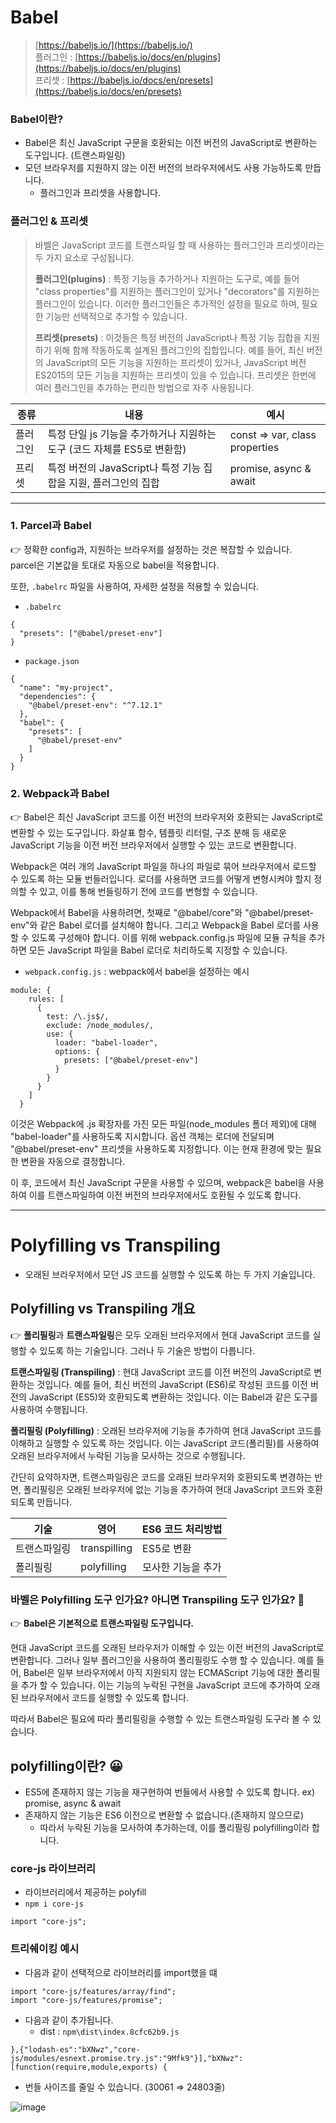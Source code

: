 # Babel

> [https://babeljs.io/](https://babeljs.io/)  
> 플러그인 : [https://babeljs.io/docs/en/plugins](https://babeljs.io/docs/en/plugins)  
> 프리셋 : [https://babeljs.io/docs/en/presets](https://babeljs.io/docs/en/presets)
> 

### Babel이란?

- Babel은 최신 JavaScript 구문을 호환되는 이전 버전의 JavaScript로 변환하는 도구입니다. (트랜스파일링)
- 모던 브라우저를 지원하지 않는 이전 버전의 브라우저에서도 사용 가능하도록 만듭니다.
    - 플러그인과 프리셋을 사용합니다.

### 플러그인 & 프리셋

> 바벨은 JavaScript 코드를 트랜스파일 할 때 사용하는 플러그인과 프리셋이라는 두 가지 요소로 구성됩니다.
> 
> **플러그인(plugins)** : 특정 기능을 추가하거나 지원하는 도구로, 예를 들어 "class properties"를 지원하는 플러그인이 있거나 "decorators"를 지원하는 플러그인이 있습니다. 이러한 플러그인들은 추가적인 설정을 필요로 하며, 필요한 기능만 선택적으로 추가할 수 있습니다.
> 
> **프리셋(presets)** : 이것들은 특정 버전의 JavaScript나 특정 기능 집합을 지원하기 위해 함께 작동하도록 설계된 플러그인의 집합입니다. 예를 들어, 최신 버전의 JavaScript의 모든 기능을 지원하는 프리셋이 있거나, JavaScript 버전 ES2015의 모든 기능을 지원하는 프리셋이 있을 수 있습니다. 프리셋은 한번에 여러 플러그인을 추가하는 편리한 방법으로 자주 사용됩니다.
> 

| 종류 | 내용 | 예시 |
| --- | --- | --- |
| 플러그인 | 특정 단일 js 기능을 추가하거나 지원하는 도구 (코드 자체를 ES5로 변환함) | const ⇒ var, class properties |
| 프리셋 | 특정 버전의 JavaScript나 특정 기능 집합을 지원, 플러그인의 집합 | promise, async & await |

---

### 1. Parcel과 Babel

👉 정확한 config과, 지원하는 브라우저를 설정하는 것은 복잡할 수 있습니다.  
parcel은 기본값을 토대로 자동으로 babel을 적용합니다.

또한, `.babelrc` 파일을 사용하여, 자세한 설정을 적용할 수 있습니다.

- `.babelrc`

```tsx
{
  "presets": ["@babel/preset-env"]
}
```

- `package.json`

```tsx
{
  "name": "my-project",
  "dependencies": {
    "@babel/preset-env": "^7.12.1"
  },
  "babel": {
    "presets": [
      "@babel/preset-env"
    ]
  }
}
```
>

### 2. Webpack과 Babel

👉 Babel은 최신 JavaScript 코드를 이전 버전의 브라우저와 호환되는 JavaScript로 변환할 수 있는 도구입니다. 화살표 함수, 템플릿 리터럴, 구조 분해 등 새로운 JavaScript 기능을 이전 버전 브라우저에서 실행할 수 있는 코드로 변환합니다.

Webpack은 여러 개의 JavaScript 파일을 하나의 파일로 묶어 브라우저에서 로드할 수 있도록 하는 모듈 번들러입니다. 로더를 사용하면 코드를 어떻게 변형시켜야 할지 정의할 수 있고, 이를 통해 번들링하기 전에 코드를 변형할 수 있습니다.

Webpack에서 Babel을 사용하려면, 첫째로 "@babel/core"와 "@babel/preset-env"와 같은 Babel 로더를 설치해야 합니다. 그리고 Webpack을 Babel 로더를 사용할 수 있도록 구성해야 합니다. 이를 위해 webpack.config.js 파일에 모듈 규칙을 추가하면 모든 JavaScript 파일을 Babel 로더로 처리하도록 지정할 수 있습니다.

- `webpack.config.js` : webpack에서 babel을 설정하는 예시

```tsx
module: {
    rules: [
      {
        test: /\.js$/,
        exclude: /node_modules/,
        use: {
          loader: "babel-loader",
          options: {
            presets: ["@babel/preset-env"]
          }
        }
      }
    ]
  }
```

이것은 Webpack에 .js 확장자를 가진 모든 파일(node_modules 폴더 제외)에 대해 "babel-loader"를 사용하도록 지시합니다. 옵션 객체는 로더에 전달되며 "@babel/preset-env" 프리셋을 사용하도록 지정합니다. 이는 현재 환경에 맞는 필요한 변환을 자동으로 결정합니다.

이 후, 코드에서 최신 JavaScript 구문을 사용할 수 있으며, webpack은 babel을 사용하여 이를 트랜스파일하여 이전 버전의 브라우저에서도 호환될 수 있도록 합니다.

---

# Polyfilling vs Transpiling

- 오래된 브라우저에서 모던 JS 코드를 실행할 수 있도록 하는 두 가지 기술입니다.

## Polyfilling vs Transpiling 개요

👉 **폴리필링**과 **트랜스파일링**은 모두 오래된 브라우저에서 현대 JavaScript 코드를 실행할 수 있도록 하는 기술입니다. 그러나 두 기술은 방법이 다릅니다.

**트랜스파일링 (Transpiling)** : 현대 JavaScript 코드를 이전 버전의 JavaScript로 변환하는 것입니다. 예를 들어, 최신 버전의 JavaScript (ES6)로 작성된 코드를 이전 버전의 JavaScript (ES5)와 호환되도록 변환하는 것입니다. 이는 Babel과 같은 도구를 사용하여 수행됩니다.

**폴리필링 (Polyfilling)** : 오래된 브라우저에 기능을 추가하여 현대 JavaScript 코드를 이해하고 실행할 수 있도록 하는 것입니다. 이는 JavaScript 코드(폴리필)를 사용하여 오래된 브라우저에서 누락된 기능을 모사하는 것으로 수행됩니다.

간단히 요약하자면, 트랜스파일링은 코드를 오래된 브라우저와 호환되도록 변경하는 반면, 폴리필링은 오래된 브라우저에 없는 기능을 추가하여 현대 JavaScript 코드와 호환되도록 만듭니다.

| 기술 | 영어 | ES6 코드 처리방법 |
| --- | --- | --- |
| 트랜스파일링 | transpilling | ES5로 변환 |
| 폴리필링 | polyfilling | 모사한 기능을 추가 |

### 바벨은 Polyfilling 도구 인가요? 아니면 Transpiling 도구 인가요? 🤔

👉 **Babel은 기본적으로 트랜스파일링 도구입니다.**

현대 JavaScript 코드를 오래된 브라우저가 이해할 수 있는 이전 버전의 JavaScript로 변환합니다. 그러나 일부 플러그인을 사용하여 폴리필링도 수행 할 수 있습니다. 예를 들어, Babel은 일부 브라우저에서 아직 지원되지 않는 ECMAScript 기능에 대한 폴리필을 추가 할 수 있습니다. 이는 기능의 누락된 구현을 JavaScript 코드에 추가하여 오래된 브라우저에서 코드를 실행할 수 있도록 합니다. 

따라서 Babel은 필요에 따라 폴리필링을 수행할 수 있는 트랜스파일링 도구라 볼 수 있습니다.

## polyfilling이란? 😀

- ES5에 존재하지 않는 기능을 재구현하여 번들에서 사용할 수 있도록 합니다. ex) promise, async & await
- 존재하지 않는 기능은 ES6 이전으로 변환할 수 없습니다.(존재하지 않으므로)
    - 따라서 누락된 기능을 모사하여 추가하는데, 이를 폴리필링 polyfilling이라 합니다.

### core-js 라이브러리

- 라이브러리에서 제공하는 polyfill
- `npm i core-js`

```tsx
import "core-js";
```

### 트리쉐이킹 예시

- 다음과 같이 선택적으로 라이브러리를 import했을 떄

```tsx
import "core-js/features/array/find";
import "core-js/features/promise";
```

- 다음과 같이 추가됩니다.
    - dist : `npm\dist\index.8cfc62b9.js`

```tsx
},{"lodash-es":"bXNwz","core-js/modules/esnext.promise.try.js":"9Mfk9"}],"bXNwz":[function(require,module,exports) {
```

- 번들 사이즈를 줄일 수 있습니다. (30061 ⇒ 24803줄)

![image](https://user-images.githubusercontent.com/94776135/214245786-162804fb-e8f4-4904-8a6a-55ca75604950.png)
